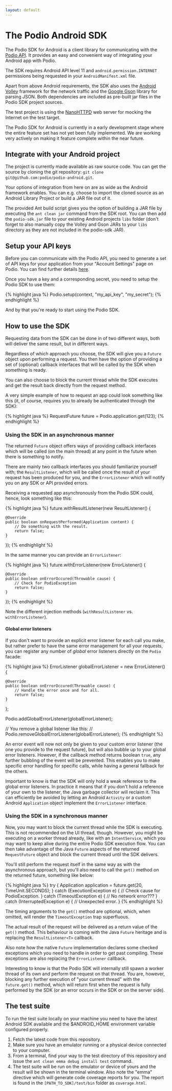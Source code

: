 ```yaml
---
layout: default
---
```

# The Podio Android  SDK #
The Podio SDK for Android is a client library for communicating with the [Podio API](https://developers.podio.com). It provides an easy and convenient way of integrating your Android app with Podio.

The SDK requires Android API level 11 and  `android.permission.INTERNET` permissions being requested in your `AndroidManifest.xml` file.

Apart from above Android requirements, the SDK also uses the [Android Volley](https://android.googlesource.com/platform/frameworks/volley/) framework for the network traffic and the [Google Gson](https://code.google.com/p/google-gson/) library for parsing JSON. Both dependencies are included as pre-built jar files in the Podio SDK project sources.

The test project is using the [NanoHTTPD](http://nanohttpd.com/) web server for mocking the Internet on the test target.

The Podio SDK for Android is currently in a early development stage where the entire feature set has not yet been fully implemented. We are working very actively on making it feature complete within the near future.

## Integrate with your Android project
The project is currently made available as raw source code. You can get the source by cloning the git repository: `git clone git@github.com:podio/podio-android.git`.

Your options of integration from here on are as wide as the Android framework enables. You can e.g. choose to import the cloned source as an Android Library Project or build a JAR file out of it.

The provided Ant build script gives you the option of building a JAR file by executing the `ant clean jar` command from the SDK root. You can then add the `podio-sdk.jar` file to your existing Android projects `libs` folder (don't forget to also manually copy the Volley and Gson JARs to your `libs` directory as they are not included in the podio-sdk JAR).

## Setup your API keys
Before you can communicate with the Podio API, you need to generate a set of API keys for your application from your "Account Settings" page on Podio. You can find further details [here](https://developers.podio.com/api-key).

Once you have a key and a corresponding secret, you need to setup the Podio SDK to use them:

{% highlight java %}
Podio.setup(context, "my_api_key", "my_secret");
{% endhighlight %}

And by that you're ready to start using the Podio SDK.

## How to use the SDK
Requesting data from the SDK can be done in of two different ways, both will deliver the same result, but in different ways.

Regardless of which approach you choose, the SDK will give you a `Future` object upon performing a request. You then have the option of providing a set of (optional) callback interfaces that will be called by the SDK when something is ready.

You can also choose to block the current thread while the SDK executes and get the result back directly from the request method.

A very simple example of how to request an app could look something like this (it, of course, requires you to already be authenticated through the SDK):

{% highlight java %}
RequestFuture<Application> future = Podio.application.get(123);
{% endhighlight %}

### Using the SDK in an asynchronous manner
The returned `Future` object offers ways of providing callback interfaces which will be called (on the main thread) at any point in the future when there is something to notify.

There are mainly two callback interfaces you should familiarize yourself with; the `ResultListener`, which will be called once the result of your request has been produced for you, and the `ErrorListener` which will notify you on any SDK or API provided errors.

Receiving a requested app asynchronously from the Podio SDK could, hence, look something like this:

{% highlight java %}
future.withResultListener(new ResultListener<Application>() {

    @Override
    public boolean onRequestPerformed(Application content) {
        // Do something with the result.
        return false;
    }

});
{% endhighlight %}

In the same manner you can provide an `ErrorListener`:

{% highlight java %}
future.withErrorListener(new ErrorListener() {

    @Override
    public boolean onErrorOccured(Throwable cause) {
        // Check for PodioException
        return false;
    }

});
{% endhighlight %}

Note the different injection methods (`withResultListener` vs. `withErrorListener`).

#### Global error listeners
If you don't want to provide an explicit error listener for each call you make, but rather prefer to have the same error management for all your requests, you can register any number of *global* error listeners directly on the `Podio` facade:

{% highlight java %}
ErrorListener globalErrorListener = new ErrorListener() {

    @Override
    public boolean onErrorOccured(Throwable cause) {
        // Handle the error once and for all.
        return false;
    }

};

Podio.addGlobalErrorListener(globalErrorListener);

// You remove a global listener like this:
// Podio.removeGlobalErrorListener(globalErrorListener);
{% endhighlight %}

An error event will now not only be given to your custom error listener (the one you provide to the request future), but will also bubble up to your global error listeners. However, if the callback method returns boolean `true`, any further bubbling of the event will be prevented. This enables you to make specific error handling for specific calls, while having a general fallback for the others.

Important to know is that the SDK will only hold a weak reference to the global error listeners. In practice it means that if you don't hold a reference of your own to the listener, the Java garbage collector will reclaim it. This can efficiently be avoided by letting an Android `Activity` or a custom Android `Application` object implement the `ErrorListener` interface. 

### Using the SDK in a synchronous manner
Now, you may want to block the current thread while the SDK is executing. This is not recommended on the UI thread, though. However, you might be executing on a worker thread already, like with an `IntentService`, which you may want to keep alive during the entire Podio SDK execution flow. You can then take advantage of the Java `Future` aspects of the returned `RequestFuture` object and block the current thread until the SDK delivers.

You'll still perform the request itself in the same way as with the asynchronous approach, but you'll also need to call the `get()` method on the returned future, something like below:

{% highlight java %}
try {
    Application application = future.get(20, TimeUnit.SECONDS);
} catch (ExecutionException e) {
    // Check cause for PodioException.
} catch (TimeoutException e) {
    // No network error???
} catch (InterruptedException e) {
    // Unexpected error.
}
{% endhighlight %}

The timing arguments to the `get()` method are optional, which, when omitted, will render the `TimeoutException` trap superfluous.

The actual result of the request will be delivered as a return value of the `get()` method. This behaviour is coming with the Java `Future` heritage and is replacing the `ResultListener<T>` callback.

Also note how the native `Future` implementation declares some checked exceptions which you need to handle in order to get past compiling. These exceptions are also replacing the `ErrorListener` callback.

Interesting to know is that the Podio SDK will internally still spawn a worker thread of its own and perform the request on that thread. You are, however, blocking any further execution of "your current thread" with the `future.get()` method, which will return first when the request is fully performed by the SDK (or an error occurs in the SDK or on the server side).

## The test suite
To run the test suite locally on your machine you need to have the latest Android SDK available and the $ANDROID_HOME environment variable configured properly.

1. Fetch the latest code from this repository.
1. Make sure you have an emulator running or a physical device connected to your computer.
1. From a terminal, find your way to the test directory of this repository and issue the `ant clean emma debug install test` command.
1. The test suite will be run on the emulator or device of yours and the result will be shown in the terminal window. Also note the "emma" directive which will generate code coverage reports for you. The report is found in the `[PATH_TO_SDK]/test/bin` folder as `coverage.html`.
